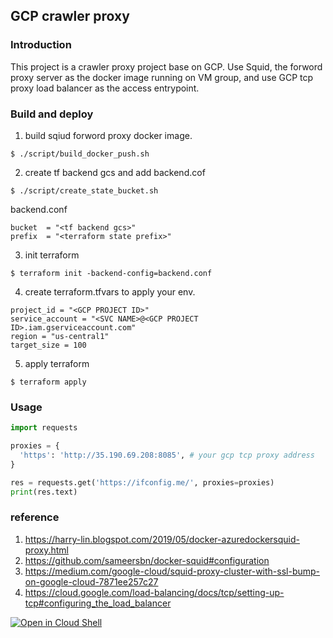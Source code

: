 ## GCP crawler proxy
### Introduction
This project is a crawler proxy project base on GCP.
Use Squid, the forword proxy server as the docker image running on VM group,
and use GCP tcp proxy load balancer as the access entrypoint.

### Build and deploy
1. build sqiud forword proxy docker image.
```
$ ./script/build_docker_push.sh
```
2. create tf backend gcs and add backend.cof
```
$ ./script/create_state_bucket.sh 
```
backend.conf
```
bucket  = "<tf backend gcs>"
prefix  = "<terraform state prefix>"
```
3. init terraform
```
$ terraform init -backend-config=backend.conf
```
4. create terraform.tfvars to apply your env.
```
project_id = "<GCP PROJECT ID>"
service_account = "<SVC NAME>@<GCP PROJECT ID>.iam.gserviceaccount.com"
region = "us-central1"
target_size = 100
```
5. apply terraform
```
$ terraform apply
```
### Usage
```python
import requests

proxies = {
  'https': 'http://35.190.69.208:8085', # your gcp tcp proxy address
}

res = requests.get('https://ifconfig.me/', proxies=proxies)
print(res.text)

```

### reference

1. https://harry-lin.blogspot.com/2019/05/docker-azuredockersquid-proxy.html
2. https://github.com/sameersbn/docker-squid#configuration
3. https://medium.com/google-cloud/squid-proxy-cluster-with-ssl-bump-on-google-cloud-7871ee257c27
4. https://cloud.google.com/load-balancing/docs/tcp/setting-up-tcp#configuring_the_load_balancer

[![Open in Cloud Shell](https://gstatic.com/cloudssh/images/open-btn.svg)](https://ssh.cloud.google.com/cloudshell/editor?cloudshell_git_repo=https://github.com/Mark1002/gcp-crawler-proxy.git)
